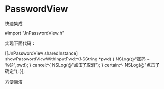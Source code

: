 # PasswordView

快速集成

#import "JnPasswordView.h"

实现下面代码：

[[JnPasswordView sharedInstance] showPasswordViewWithInputPwd:^(NSString *pwd) {
        NSLog(@"密码 = %@",pwd);
    } cancel:^{
        NSLog(@"点击了取消");
    } certain:^{
        NSLog(@"点击了确定");
    }];

方便简洁

